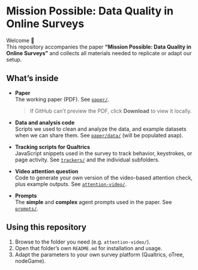 # Mission Possible: Data Quality in Online Surveys

Welcome 👋  
This repository accompanies the paper **“Mission Possible: Data Quality in Online Surveys”** and collects all materials needed to replicate or adapt our setup.

## What’s inside

- **Paper**  
  The working paper (PDF). See [`paper/`](paper/).  
  > If GitHub can’t preview the PDF, click **Download** to view it locally.

- **Data and analysis code**  
  Scripts we used to clean and analyze the data, and example datasets when we can share them. See [`paper/data/`](paper/data/) (will be populated asap).

- **Tracking scripts for Qualtrics**  
  JavaScript snippets used in the survey to track behavior, keystrokes, or page activity. See [`trackers/`](trackers/) and the individual subfolders.

- **Video attention question**  
  Code to generate your own version of the video-based attention check, plus example outputs. See [`attention-video/`](attention-video/).
  
- **Prompts**  
  The **simple** and **complex** agent prompts used in the paper. See [`prompts/`](prompts/).


## Using this repository

1. Browse to the folder you need (e.g. `attention-video/`).
2. Open that folder’s own `README.md` for installation and usage.
3. Adapt the parameters to your own survey platform (Qualtrics, oTree, nodeGame).

